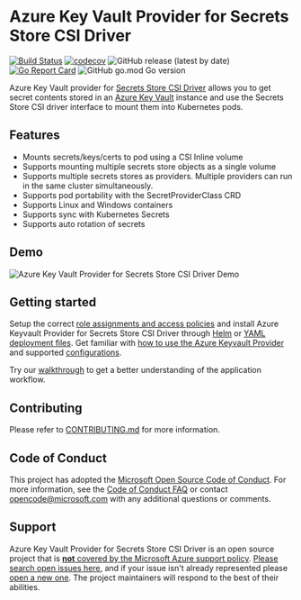 # Azure Key Vault Provider for Secrets Store CSI Driver

[![Build Status](https://dev.azure.com/AzureContainerUpstream/Secrets%20Store%20CSI%20Driver%20Provider%20Azure/_apis/build/status/csi-secrets-store-provider-azure-nightly?branchName=master)](https://dev.azure.com/AzureContainerUpstream/Secrets%20Store%20CSI%20Driver%20Provider%20Azure/_build/latest?definitionId=370&branchName=master)
[![codecov](https://codecov.io/gh/Azure/secrets-store-csi-driver-provider-azure/branch/master/graph/badge.svg)](https://codecov.io/gh/Azure/secrets-store-csi-driver-provider-azure)
![GitHub release (latest by date)](https://img.shields.io/github/v/release/Azure/secrets-store-csi-driver-provider-azure)
[![Go Report Card](https://goreportcard.com/badge/Azure/secrets-store-csi-driver-provider-azure)](https://goreportcard.com/report/Azure/secrets-store-csi-driver-provider-azure)
![GitHub go.mod Go version](https://img.shields.io/github/go-mod/go-version/Azure/secrets-store-csi-driver-provider-azure)

Azure Key Vault provider for [Secrets Store CSI Driver](https://github.com/kubernetes-sigs/secrets-store-csi-driver) allows you to get secret contents stored in an [Azure Key Vault](https://docs.microsoft.com/en-us/azure/key-vault/general/overview) instance and use the Secrets Store CSI driver interface to mount them into Kubernetes pods.

## Features

- Mounts secrets/keys/certs to pod using a CSI Inline volume
- Supports mounting multiple secrets store objects as a single volume
- Supports multiple secrets stores as providers. Multiple providers can run in the same cluster simultaneously.
- Supports pod portability with the SecretProviderClass CRD
- Supports Linux and Windows containers
- Supports sync with Kubernetes Secrets
- Supports auto rotation of secrets

## Demo

![Azure Key Vault Provider for Secrets Store CSI Driver Demo](images/demo.gif "Secrets Store CSI Driver Azure Key Vault Provider Demo")

## Getting started

Setup the correct [role assignments and access policies](https://azure.github.io/secrets-store-csi-driver-provider-azure/docs/configurations/identity-access-modes/) and install Azure Keyvault Provider for Secrets Store CSI Driver through [Helm](https://azure.github.io/secrets-store-csi-driver-provider-azure/docs/getting-started/installation/#deployment-using-helm) or [YAML deployment files](https://azure.github.io/secrets-store-csi-driver-provider-azure/docs/getting-started/installation/#using-deployment-yamls). Get familiar with [how to use the Azure Keyvault Provider](https://azure.github.io/secrets-store-csi-driver-provider-azure/docs/getting-started/usage/) and supported [configurations](https://azure.github.io/secrets-store-csi-driver-provider-azure/docs/configurations/).

Try our [walkthrough](https://azure.github.io/secrets-store-csi-driver-provider-azure/demos/standard-walkthrough/) to get a better understanding of the application workflow.

## Contributing

Please refer to [CONTRIBUTING.md](./CONTRIBUTING.md) for more information.

## Code of Conduct

This project has adopted the [Microsoft Open Source Code of Conduct](https://opensource.microsoft.com/codeofconduct/). For more information, see the [Code of Conduct FAQ](https://opensource.microsoft.com/codeofconduct/faq) or contact [opencode@microsoft.com](mailto:opencode@microsoft.com) with any additional questions or comments.

## Support

Azure Key Vault Provider for Secrets Store CSI Driver is an open source project that is [**not** covered by the Microsoft Azure support policy](https://support.microsoft.com/en-us/help/2941892/support-for-linux-and-open-source-technology-in-azure). [Please search open issues here](https://github.com/Azure/secrets-store-csi-driver-provider-azure/issues), and if your issue isn't already represented please [open a new one](https://github.com/Azure/secrets-store-csi-driver-provider-azure/issues/new/choose). The project maintainers will respond to the best of their abilities.
